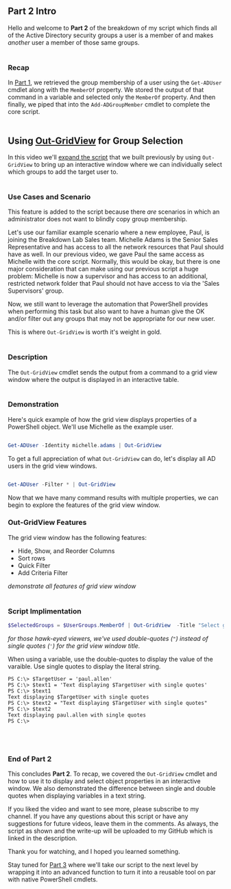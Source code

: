 ## Part 2 Intro
Hello and welcome to **Part 2** of the breakdown of my script which finds all of the Active Directory security groups a user is a member of and makes _another_ user a member of those same groups.
<br></br>

### Recap
In [Part 1](./Part1.md), we retrieved the group membership of a user using the `Get-ADUser` cmdlet along with the `MemberOf` property.
We stored the output of that command in a variable and selected only the `MemberOf` property.
And then finally, we piped that into the `Add-ADGroupMember` cmdlet to complete the core script.
<br></br>

## Using [Out-GridView](https://docs.microsoft.com/en-us/powershell/module/microsoft.powershell.utility/out-gridview?view=powershell-5.1) for Group Selection
In this video we'll [expand the script](./Part2_AddOutGridView.ps1) that we built previously by using `Out-GridView` to bring up an interactive window where we can individually select which groups to add the target user to.
<br></br>

### Use Cases and Scenario
This feature is added to the script because there _are_ scenarios in which an administrator does not want to blindly copy group membership.

Let's use our familiar example scenario where a new employee, Paul, is joining the Breakdown Lab Sales team.
Michelle Adams is the Senior Sales Representative and has access to all the network resources that Paul should have as well.
In our previous video, we gave Paul the same access as Michelle with the core script.
Normally, this would be okay, but there is one major consideration that can make using our previous script a huge problem:
Michelle is now a supervisor and has access to an additional, restricted network folder that Paul should not have access to via the 'Sales Supervisors' group.

Now, we still want to leverage the automation that PowerShell provides when performing this task but also want to have a human give the OK
    and/or filter out any groups that may not be appropriate for our new user.

This is where `Out-GridView` is worth it's weight in gold.
<br></br>

### Description
The `Out-GridView` cmdlet sends the output from a command to a grid view window where the output is displayed in an interactive table.
<br></br>

### Demonstration
Here's quick example of how the grid view displays properties of a PowerShell object. We'll use Michelle as the example user.

```powershell

Get-ADUser -Identity michelle.adams | Out-GridView

```

To get a full appreciation of what `Out-GridView` can do, let's display all AD users in the grid view windows.

```powershell

Get-ADUser -Filter * | Out-GridView

```

Now that we have many command results with multiple properties, we can begin to explore the features of the grid view window.

### Out-GridView Features
The grid view window has the following features:

* Hide, Show, and Reorder Columns
* Sort rows
* Quick Filter
* Add Criteria Filter

_demonstrate all features of grid view window_
<br></br>

### Script Implimentation

```powershell
$SelectedGroups = $UserGroups.MemberOf | Out-GridView  -Title "Select groups to add $TargetUser to" -PassThru
```


_for those hawk-eyed viewers, we've used double-quotes (`"`) instead of single quotes (`'`) for the grid view window title._

When using a variable, use the double-quotes to display the value of the varaible. Use single quotes to display the literal string.
```
PS C:\> $TargetUser = 'paul.allen'
PS C:\> $text1 = 'Text displaying $TargetUser with single quotes'
PS C:\> $text1
Text displaying $TargetUser with single quotes
PS C:\> $text2 = "Text displaying $TargetUser with single quotes"
PS C:\> $text2
Text displaying paul.allen with single quotes
PS C:\>

```


<br></br>

### End of Part 2
This concludes **Part 2**.
To recap, we covered the `Out-GridView` cmdlet and how to use it to display and select object properties in an interactive window.
We also demonstrated the difference between single and double quotes when displaying variables in a text string.

If you liked the video and want to see more, please subscribe to my channel.
If you have any questions about this script or have any suggestions for future videos, leave them in the comments.
As always, the script as shown and the write-up will be uploaded to my GitHub which is linked in the description.

Thank you for watching, and I hoped you learned something.

Stay tuned for [Part 3](./Part3.md) where we'll take our script to the next level by wrapping it into an advanced function to turn it into a reusable tool on par with native PowerShell cmdlets.